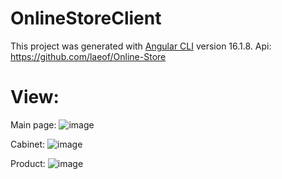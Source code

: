# OnlineStoreClient

This project was generated with [Angular CLI](https://github.com/angular/angular-cli) version 16.1.8.
Api: https://github.com/laeof/Online-Store

# View:
Main page:
![image](https://github.com/laeof/OnlineStoreClient/assets/66406936/048467f8-60ca-4144-8216-3f14f1b6f9be)

Cabinet:
![image](https://github.com/laeof/OnlineStoreClient/assets/66406936/94b43988-a30b-4e19-bc8c-7240d56747d6)

Product:
![image](https://github.com/laeof/OnlineStoreClient/assets/66406936/05ed0f21-5275-4222-9d01-9676b46fff92)
